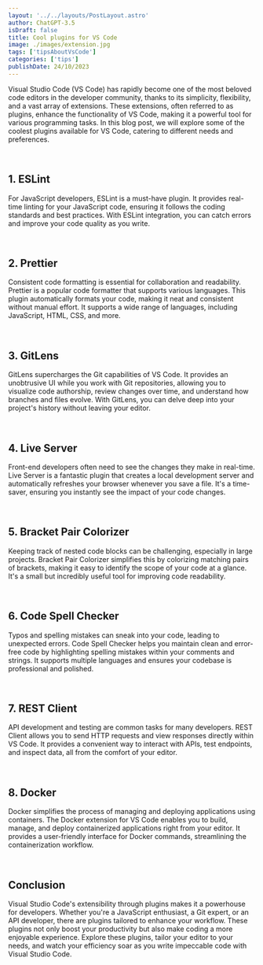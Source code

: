 ```yaml
---
layout: '../../layouts/PostLayout.astro'
author: ChatGPT-3.5
isDraft: false
title: Cool plugins for VS Code
image: ./images/extension.jpg
tags: ['tipsAboutVsCode']
categories: ['tips']
publishDate: 24/10/2023
---
```


Visual Studio Code (VS Code) has rapidly become one of the most beloved code editors in the developer community, thanks to its simplicity, flexibility, and a vast array of extensions. These extensions, often referred to as plugins, enhance the functionality of VS Code, making it a powerful tool for various programming tasks. In this blog post, we will explore some of the coolest plugins available for VS Code, catering to different needs and preferences.

<br />

## 1. ESLint
For JavaScript developers, ESLint is a must-have plugin. It provides real-time linting for your JavaScript code, ensuring it follows the coding standards and best practices. With ESLint integration, you can catch errors and improve your code quality as you write.

<br />

## 2. Prettier
Consistent code formatting is essential for collaboration and readability. Prettier is a popular code formatter that supports various languages. This plugin automatically formats your code, making it neat and consistent without manual effort. It supports a wide range of languages, including JavaScript, HTML, CSS, and more.

<br />

## 3. GitLens
GitLens supercharges the Git capabilities of VS Code. It provides an unobtrusive UI while you work with Git repositories, allowing you to visualize code authorship, review changes over time, and understand how branches and files evolve. With GitLens, you can delve deep into your project's history without leaving your editor.

<br />

## 4. Live Server
Front-end developers often need to see the changes they make in real-time. Live Server is a fantastic plugin that creates a local development server and automatically refreshes your browser whenever you save a file. It's a time-saver, ensuring you instantly see the impact of your code changes.

<br />

## 5. Bracket Pair Colorizer
Keeping track of nested code blocks can be challenging, especially in large projects. Bracket Pair Colorizer simplifies this by colorizing matching pairs of brackets, making it easy to identify the scope of your code at a glance. It's a small but incredibly useful tool for improving code readability.

<br />

## 6. Code Spell Checker
Typos and spelling mistakes can sneak into your code, leading to unexpected errors. Code Spell Checker helps you maintain clean and error-free code by highlighting spelling mistakes within your comments and strings. It supports multiple languages and ensures your codebase is professional and polished.

<br />

## 7. REST Client
API development and testing are common tasks for many developers. REST Client allows you to send HTTP requests and view responses directly within VS Code. It provides a convenient way to interact with APIs, test endpoints, and inspect data, all from the comfort of your editor.

<br />

## 8. Docker
Docker simplifies the process of managing and deploying applications using containers. The Docker extension for VS Code enables you to build, manage, and deploy containerized applications right from your editor. It provides a user-friendly interface for Docker commands, streamlining the containerization workflow.

<br />

## Conclusion
Visual Studio Code's extensibility through plugins makes it a powerhouse for developers. Whether you're a JavaScript enthusiast, a Git expert, or an API developer, there are plugins tailored to enhance your workflow. These plugins not only boost your productivity but also make coding a more enjoyable experience. Explore these plugins, tailor your editor to your needs, and watch your efficiency soar as you write impeccable code with Visual Studio Code.
